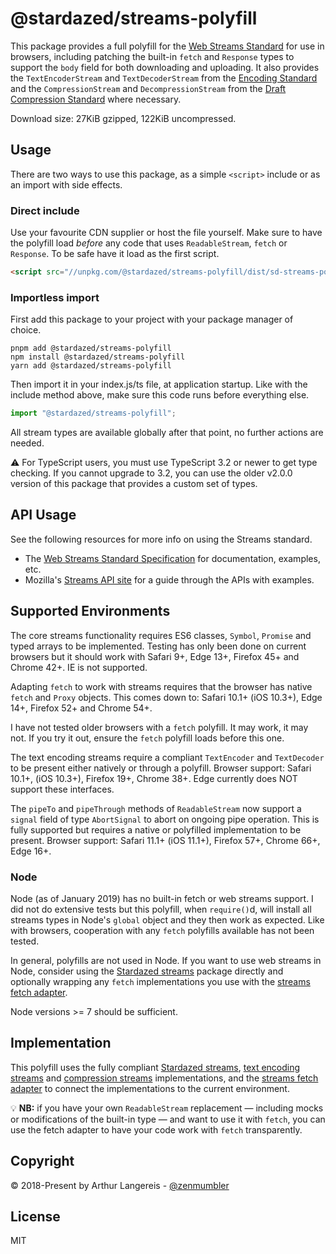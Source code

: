 @stardazed/streams-polyfill
===========================
This package provides a full polyfill for the [Web Streams Standard](https://streams.spec.whatwg.org)
for use in browsers, including patching the built-in `fetch` and `Response` types
to support the `body` field for both downloading and uploading. It also provides the
`TextEncoderStream` and `TextDecoderStream` from the [Encoding Standard](https://encoding.spec.whatwg.org/)
and the `CompressionStream` and `DecompressionStream` from the
[Draft Compression Standard](https://wicg.github.io/compression/) where necessary.

Download size: 27KiB gzipped, 122KiB uncompressed.

Usage
-----
There are two ways to use this package, as a simple `<script>` include or as an import
with side effects.

### Direct include
Use your favourite CDN supplier or host the file yourself. Make sure to have the polyfill
load _before_ any code that uses `ReadableStream`, `fetch` or `Response`. To be safe have
it load as the first script.

```html
<script src="//unpkg.com/@stardazed/streams-polyfill/dist/sd-streams-polyfill.min.js"></script>
```

### Importless import
First add this package to your project with your package manager of choice.

```
pnpm add @stardazed/streams-polyfill
npm install @stardazed/streams-polyfill
yarn add @stardazed/streams-polyfill
```

Then import it in your index.js/ts file, at application startup. Like with the include
method above, make sure this code runs before everything else.

```js
import "@stardazed/streams-polyfill";
```

All stream types are available globally after that point, no further actions are needed.

⚠️ For TypeScript users, you must use TypeScript 3.2 or newer to get type checking. If you
cannot upgrade to 3.2, you can use the older v2.0.0 version of this package that provides
a custom set of types.

API Usage
---------
See the following resources for more info on using the Streams standard.

* The [Web Streams Standard Specification](https://streams.spec.whatwg.org) for documentation,
examples, etc.
* Mozilla's [Streams API site](https://developer.mozilla.org/en-US/docs/Web/API/Streams_API)
for a guide through the APIs with examples.

Supported Environments
----------------------
The core streams functionality requires ES6 classes, `Symbol`, `Promise` and
typed arrays to be implemented. Testing has only been done on current browsers but it
should work with Safari 9+, Edge 13+, Firefox 45+ and Chrome 42+. IE is not supported.

Adapting `fetch` to work with streams requires that the browser has native `fetch` and
`Proxy` objects. This comes down to: Safari 10.1+ (iOS 10.3+), Edge 14+, Firefox 52+
and Chrome 54+.

I have not tested older browsers with a `fetch` polyfill. It may work, it may not.
If you try it out, ensure the `fetch` polyfill loads before this one.

The text encoding streams require a compliant `TextEncoder` and `TextDecoder` to be present
either natively or through a polyfill. Browser support: Safari 10.1+, (iOS 10.3+),
Firefox 19+, Chrome 38+. Edge currently does NOT support these interfaces.

The `pipeTo` and `pipeThrough` methods of `ReadableStream` now support a `signal` field
of type `AbortSignal` to abort on ongoing pipe operation. This is fully supported but
requires a native or polyfilled implementation to be present.
Browser support: Safari 11.1+ (iOS 11.1+), Firefox 57+, Chrome 66+, Edge 16+.

### Node
Node (as of January 2019) has no built-in fetch or web streams support. I did not do extensive
tests but this polyfill, when `require()`d, will install all streams types in Node's
`global` object and they then work as expected. Like with browsers, cooperation with any
`fetch` polyfills available has not been tested.

In general, polyfills are not used in Node. If you want to use web streams in Node, consider
using the [Stardazed streams](https://www.npmjs.com/package/@stardazed/streams)
package directly and optionally wrapping any `fetch` implementations you use with the
[streams fetch adapter](https://www.npmjs.com/package/@stardazed/streams-fetch-adapter).

Node versions >= 7 should be sufficient.

Implementation
--------------
This polyfill uses the fully compliant [Stardazed streams](https://www.npmjs.com/package/@stardazed/streams),
[text encoding streams](https://www.npmjs.com/package/@stardazed/streams-text-encoding)
and [compression streams](https://www.npmjs.com/package/@stardazed/streams-compression)
implementations, and the [streams fetch adapter](https://www.npmjs.com/package/@stardazed/streams-fetch-adapter)
to connect the implementations to the current environment.

💡 **NB:** if you have your own `ReadableStream` replacement — including mocks or modifications
of the built-in type — and want to use it with `fetch`, you can use the fetch adapter
to have your code work with `fetch` transparently.


Copyright
---------
© 2018-Present by Arthur Langereis - [@zenmumbler](https://twitter.com/zenmumbler)

License
-------
MIT
